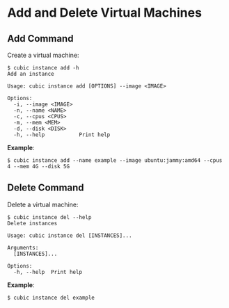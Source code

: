 # Add and Delete Virtual Machines

## Add Command
Create a virtual machine:
```
$ cubic instance add -h
Add an instance

Usage: cubic instance add [OPTIONS] --image <IMAGE>

Options:
  -i, --image <IMAGE>
  -n, --name <NAME>
  -c, --cpus <CPUS>
  -m, --mem <MEM>
  -d, --disk <DISK>
  -h, --help           Print help
```
**Example**:
```
$ cubic instance add --name example --image ubuntu:jammy:amd64 --cpus 4 --mem 4G --disk 5G
```

## Delete Command

Delete a virtual machine:
```
$ cubic instance del --help
Delete instances

Usage: cubic instance del [INSTANCES]...

Arguments:
  [INSTANCES]...

Options:
  -h, --help  Print help
```
**Example**:
```
$ cubic instance del example
```
